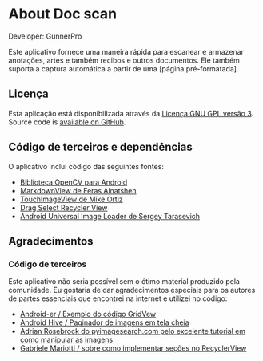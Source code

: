 About Doc scan
=========================

Developer: GunnerPro

Este aplicativo fornece uma maneira rápida para escanear e armazenar anotações, artes e também recibos e outros documentos. Ele também suporta a captura automática a partir de uma [página pré-formatada].

Licença
-------

Esta aplicação está disponibilizada através da [Licença GNU GPL versão 3](http://www.gnu.org/licenses/gpl.txt). Source code is [available on GitHub](http://github.com/ctodobom/OpenNoteScanner).


Código de terceiros e dependências
----------------------------------

O aplicativo inclui código das seguintes fontes:

* [Biblioteca OpenCV para Android](http://www.opencv.org)
* [MarkdownView de Feras Alnatsheh](https://github.com/falnatsheh/MarkdownView)
* [TouchImageView de Mike Ortiz](https://github.com/MikeOrtiz/TouchImageView)
* [Drag Select Recycler View](https://github.com/afollestad/drag-select-recyclerview)
* [Android Universal Image Loader de Sergey Tarasevich](https://github.com/nostra13/Android-Universal-Image-Loader)

Agradecimentos
--------------

### Código de terceiros

Este aplicativo não seria possível sem o ótimo material produzido pela comunidade. Eu gostaria de dar agradecimentos especiais para os autores de partes essenciais que encontrei na internet e utilizei no código:

* [Android-er / Exemplo do código GridVew](http://android-er.blogspot.com.br/2012/07/gridview-loading-photos-from-sd-card.html)
* [Android Hive / Paginador de imagens em tela cheia](http://www.androidhive.info/2013/09/android-fullscreen-image-slider-with-swipe-and-pinch-zoom-gestures/)
* [Adrian Rosebrock do pyimagesearch.com pelo excelente tutorial em como manipular as imagens](http://www.pyimagesearch.com/2014/09/01/build-kick-ass-mobile-document-scanner-just-5-minutes/)
* [Gabriele Mariotti / sobre como implementar seções no RecyclerView](https://gist.github.com/gabrielemariotti/e81e126227f8a4bb339c)
